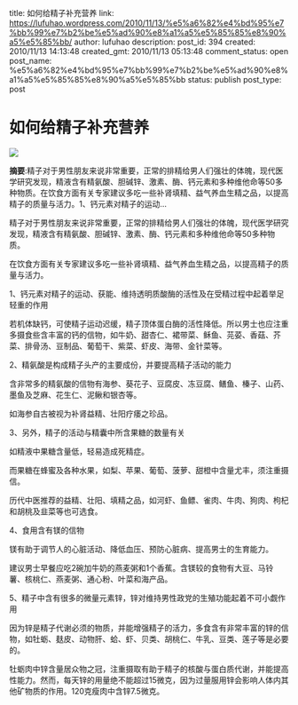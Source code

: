 title: 如何给精子补充营养
link: https://lufuhao.wordpress.com/2010/11/13/%e5%a6%82%e4%bd%95%e7%bb%99%e7%b2%be%e5%ad%90%e8%a1%a5%e5%85%85%e8%90%a5%e5%85%bb/
author: lufuhao
description: 
post_id: 394
created: 2010/11/13 14:13:48
created_gmt: 2010/11/13 05:13:48
comment_status: open
post_name: %e5%a6%82%e4%bd%95%e7%bb%99%e7%b2%be%e5%ad%90%e8%a1%a5%e5%85%85%e8%90%a5%e5%85%bb
status: publish
post_type: post

# 如何给精子补充营养

![](http://dulei.si/files/a289cdc37220b5f96b75e931d12bd48d.jpg)

**摘要**:精子对于男性朋友来说非常重要，正常的排精给男人们强壮的体魄，现代医学研究发现，精液含有精氨酸、胆碱锌、激素、酶、钙元素和多种维他命等50多种物质。在饮食方面有关专家建议多吃一些补肾填精、益气养血生精之品，以提高精子的质量与活力。1、钙元素对精子的运动... 

精子对于男性朋友来说非常重要，正常的排精给男人们强壮的体魄，现代医学研究发现，精液含有精氨酸、胆碱锌、激素、酶、钙元素和多种维他命等50多种物质。 

在饮食方面有关专家建议多吃一些补肾填精、益气养血生精之品，以提高精子的质量与活力。 

1、钙元素对精子的运动、获能、维持透明质酸酶的活性及在受精过程中起着举足轻重的作用 

若机体缺钙，可使精子运动迟缓，精子顶体蛋白酶的活性降低。所以男士也应注重多摄食些含丰富的钙的信物，如牛奶、甜杏仁、裙带菜、稣鱼、芫荽、香菇、芥菜、排骨汤、豆制品、葡萄干、紫菜、虾皮、海带、金针菜等。 

2、精氨酸是构成精子头产的主要成份，并要提高精子活动的能力 

含非常多的精氨酸的信物有海参、葵花子、豆腐皮、冻豆腐、鳝鱼、榛子、山药、墨鱼及芝麻、花生仁、泥鳅和银杏等。 

如海参自古被视为补肾益精、壮阳疗痿之珍品。 

3、另外，精子的活动与精囊中所含果糖的数量有关 

如精液中果糖含量低，轻易造成死精症。 

而果糖在蜂蜜及各种水果，如梨、苹果、葡萄、菠萝、甜橙中含量尤丰，须注重摄信。 

历代中医推荐的益精、壮阳、填精之品，如河虾、鱼鳔、雀肉、牛肉、狗肉、枸杞和胡桃及韭菜等也可选食。 

4、食用含有镁的信物 

镁有助于调节人的心脏活动、降低血压、预防心脏病、提高男士的生育能力。 

建议男士早餐应吃2碗加牛奶的燕麦粥和1个香蕉。含镁较的食物有大豆、马铃薯、核桃仁、燕麦粥、通心粉、叶菜和海产品。 

5、精子中含有很多的微量元素锌，锌对维持男性政党的生殖功能起着不可小觑作用 

因为锌是精子代谢必须的物质，并能增强精子的活力，多食含有非常丰富的锌的信物，如牡蛎、麸皮、动物肝、蛤、虾、贝类、胡桃仁、牛乳、豆类、莲子等是必要的。 

牡蛎肉中锌含量居众物之冠，注重摄取有助于精子的核酸与蛋白质代谢，并能提高性能力。然而，每天锌的用量绝不能超过15微克，因为过量服用锌会影响人体内其他矿物质的作用。120克瘦肉中含锌7.5微克。